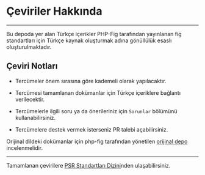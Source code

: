 # Çeviriler Hakkında
------------------
Bu depoda yer alan Türkçe içerikler PHP-Fig tarafından yayınlanan fig
standartları için Türkçe kaynak oluşturmak adına gönüllülük esaslı
oluşturulmaktadır.

## Çeviri Notları
- Tercümeler önem sırasına göre kademeli olarak yapılacaktır. 

- Tercümesi tamamlanan dokümanlar için Türkçe içeriklere bağlantı verilecektir.

- Tercümelerle ilgili soru ya da önerileriniz için `Sorunlar` bölümünü kullanabilirsiniz. 

- Tercümelere destek vermek isterseniz PR talebi açabilirsiniz.

Orijinal dildeki dokümanlar için php-fig tarafından yönetilen [orijinal depo][figstandards] incelenmelidir.

---------------
Tamamlanan çevirilere [PSR Standartları Dizini][PSR]nden ulaşabilirsiniz.

[PSR]: https://github.com/evrenbal/fig-standards/blob/main/PSR.md

[figstandards]: https://github.com/php-fig/